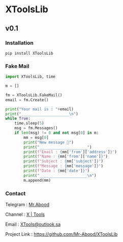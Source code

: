 # XToolsLib

## v0.1

### Installation

``` 
pip install XToolsLib
``` 

### Fake Mail

``` python
import XToolsLib, time

m = []

fm = XToolsLib.FakeMail()
email = fm.Create()

print("Your mail is : "+email)
print("_____________________\n")
while True:
	time.sleep(5)
	msg = fm.Messages()
	if len(msg) != 0 and not msg[0] in m:
		mm = msg[0]
		print("New message 📧")
		print("_____________________")
		print(f"Email : {mm['from']['address']}")
		print(f"Name : {mm['from']['name']}")
		print(f"Subject : {mm['subject']}")
		print(f"Message : {mm['message']}")
		print(f"Date : {mm['date']}")
		print("_____________________\n")
		m.append(mm)	
```

### Contact
Telegram : [Mr.Abood](https://t.me/O0O0I)

Channel : [X | Tools](https://t.me/O0OO2)

Email : XTools@outlook.sa

Project Link : https://github.com/Mr-Abood/XToolsLib
